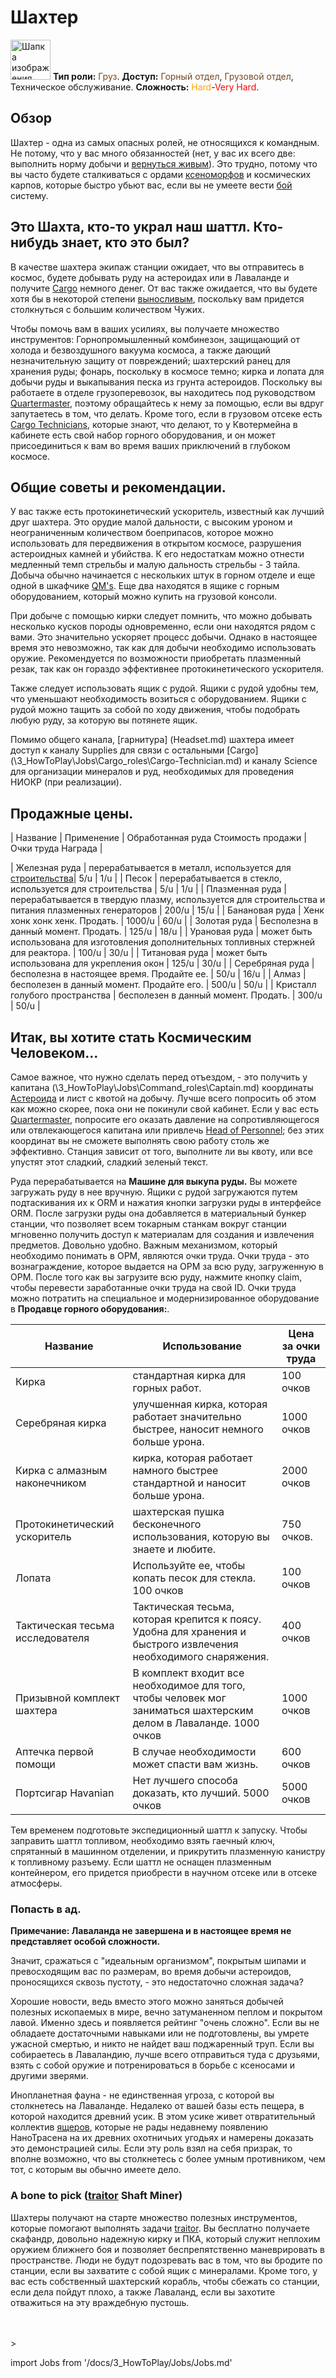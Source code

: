 # Шахтер

<div class="card bg-dark text-white">
    <div class="card-body">
        <div class="card-img-top d-flex align-items-center">
            <div>
                <img class="img-fluid" width="64" src="https://raw.githubusercontent.com/unitystation/unitystation-wiki/master/docs/assets/images/jobs/Generic_miner.png" alt="Шапка изображения карты"></img>
                <b>Тип роли:</b> <font color="#734823">Груз</font>. <b>Доступ:</b> <font color="#734823">Горный отдел</font>, <font color="#734823">Грузовой отдел</font>, Техническое обслуживание. <b>Сложность:</b> <font color="Orange">Hard</font>-<font color="Red">Very Hard</font>.
            </div>
        </div>
    </div>
</div>

## Обзор

Шахтер - одна из самых опасных ролей, не относящихся к командным. Не потому, что у вас много обязанностей (нет, у вас их всего две: выполнить норму добычи и [вернуться живым](\4_Univers\Other\Jokes\So-close-to-impossible-that-it-might-as-well-not-even-exist.md)). Это трудно, потому что вы часто будете сталкиваться с ордами [ксеноморфов](\4_Univers\Mobs\Xenomorph.md) и космических карпов, которые быстро убьют вас, если вы не умеете вести [бой](\3_HowToPlay\Guides\General_guides\Combat_Guide.md) систему.

## Это Шахта, кто-то украл наш шаттл. Кто-нибудь знает, кто это был?

В качестве шахтера экипаж станции ожидает, что вы отправитесь в космос, будете добывать руду на астероидах или в Лаваланде и получите [Cargo](\3_HowToPlay\Jobs\Cargo_roles\Cargo-Technician.md) немного денег. От вас также ожидается, что вы будете хотя бы в некоторой степени [выносливым](\3_HowToPlay\Guides\General_guides\Combat_Guide.md), поскольку вам придется столкнуться с большим количеством Чужих.

Чтобы помочь вам в ваших усилиях, вы получаете множество инструментов: Горнопромышленный комбинезон, защищающий от холода и безвоздушного вакуума космоса, а также дающий незначительную защиту от повреждений; шахтерский ранец для хранения руды; фонарь, поскольку в космосе темно; кирка и лопата для добычи руды и выкапывания песка из грунта астероидов. Поскольку вы работаете в отделе грузоперевозок, вы находитесь под руководством [Quartermaster](\3_HowToPlay\Jobs\Cargo_roles\Quartermaster.md), поэтому обращайтесь к нему за помощью, если вы вдруг запутаетесь в том, что делать. Кроме того, если в грузовом отсеке есть [Cargo Technicians](\3_HowToPlay\Jobs\Cargo_roles\Cargo-Technician.md), которые знают, что делают, то у Квотермейна в кабинете есть свой набор горного оборудования, и он может присоединиться к вам во время ваших приключений в глубоком космосе.

## Общие советы и рекомендации.

У вас также есть протокинетический ускоритель, известный как лучший друг шахтера. Это орудие малой дальности, с высоким уроном и неограниченным количеством боеприпасов, которое можно использовать для передвижения в открытом космосе, разрушения астероидных камней и убийства. К его недостаткам можно отнести медленный темп стрельбы и малую дальность стрельбы - 3 тайла. Добыча обычно начинается с нескольких штук в горном отделе и еще одной в шкафчике [QM's](\3_HowToPlay\Jobs\Cargo_roles\Quartermaster.md). Еще два находятся в ящике с горным оборудованием, который можно купить на грузовой консоли.

При добыче с помощью кирки следует помнить, что можно добывать несколько кусков породы одновременно, если они находятся рядом с вами. Это значительно ускоряет процесс добычи. Однако в настоящее время это невозможно, так как для добычи необходимо использовать оружие. Рекомендуется по возможности приобретать плазменный резак, так как он гораздо эффективнее протокинетического ускорителя.

Также следует использовать ящик с рудой. Ящики с рудой удобны тем, что уменьшают необходимость возиться с оборудованием. Ящики с рудой можно тащить за собой по ходу движения, чтобы подобрать любую руду, за которую вы потянете ящик.

Помимо общего канала, [гарнитура] (Headset.md) шахтера имеет доступ к каналу Supplies для связи с остальными [Cargo] (\3_HowToPlay\Jobs\Cargo_roles\Cargo-Technician.md) и каналу Science для организации минералов и руд, необходимых для проведения НИОКР (при реализации).

## Продажные цены.

| Название | Применение | Обработанная руда Стоимость продажи | Очки труда Награда |

| Железная руда | перерабатывается в металл, используется для [строительства](\3_HowToPlay\Guides\Engineering_guides\Construction.md)| 5/u | 1/u |
| Песок | перерабатывается в стекло, используется для строительства | 5/u | 1/u |
| Плазменная руда | перерабатывается в твердую плазму, используется для строительства и питания плазменных генераторов | 200/u | 15/u |
| Банановая руда | Хенк хонк хонк хенк. Продать.                                | 1000/u | 60/u |
| Золотая руда | Бесполезна в данный момент. Продать.                                 | 125/u | 18/u |
| Урановая руда | может быть использована для изготовления дополнительных топливных стержней для реактора. | 100/u | 30/u |
| Титановая руда | может быть использована для укрепления окон | 125/u | 30/u |
| Серебряная руда | бесполезна в настоящее время. Продайте ее.                                 | 50/u | 16/u |
| Алмаз | бесполезен в данный момент. Продайте его.                                 | 500/u | 50/u |
| Кристалл голубого пространства | бесполезен в данный момент. Продать.                                 | 300/u | 50/u |

## Итак, вы хотите стать Космическим Человеком...

Самое важное, что нужно сделать перед отъездом, - это получить у капитана (\3_HowToPlay\Jobs\Command_roles\Captain.md) координаты [Астероида](\4_Univers\Maps\Asteroid.md) и лист с квотой на добычу. Лучше всего попросить об этом как можно скорее, пока они не покинули свой кабинет. Если у вас есть [Quartermaster](\3_HowToPlay\Jobs\Cargo_roles\Quartermaster.md), попросите его оказать давление на сопротивляющегося или отвлекающегося капитана или привлечь [Head of Personnel](\3_HowToPlay\Jobs\Command_roles\Head-of-Personnel.md); без этих координат вы не сможете выполнять свою работу столь же эффективно. Станция зависит от того, выполните ли вы квоту, или все упустят этот сладкий, сладкий зеленый текст.

Руда перерабатывается на **Машине для выкупа руды.** Вы можете загружать руду в нее вручную. Ящики с рудой загружаются путем подтаскивания их к ORM и нажатия кнопки загрузки руды в интерфейсе ORM. После загрузки руды она добавляется в материальный бункер станции, что позволяет всем токарным станкам вокруг станции мгновенно получить доступ к материалам для создания и извлечения предметов. Довольно удобно. Важным механизмом, который необходимо понимать в ОРМ, являются очки труда. Очки труда - это вознаграждение, которое выдается на ОРМ за всю руду, загруженную в ОРМ. После того как вы загрузите всю руду, нажмите кнопку claim, чтобы перевести заработанные очки труда на свой ID. Очки труда можно потратить на специальное и модернизированное оборудование в **Продавце горного оборудования:**.


| Название | Использование | Цена за очки труда |
| ----------------- | ------------------------------------------------------------ | -------------------- |
| Кирка | стандартная кирка для горных работ. | 100 очков |
| Серебряная кирка | улучшенная кирка, которая работает значительно быстрее, наносит немного больше урона.                  | 1000 очков |
| Кирка с алмазным наконечником | кирка, которая работает намного быстрее стандартной и наносит больше урона. | 2000 очков |
| Протокинетический ускоритель | шахтерская пушка бесконечного использования, которую вы знаете и любите.                                | 750 очков.
| Лопата | Используйте ее, чтобы копать песок для стекла.                                100 очков | 100 очков |
| Тактическая тесьма исследователя | Тактическая тесьма, которая крепится к поясу. Удобна для хранения и быстрого извлечения необходимого снаряжения. | 400 очков |
| Призывной комплект шахтера | В комплект входит все необходимое для того, чтобы человек мог заниматься шахтерским делом в Лаваланде.         1000 очков | 1000 очков |
| Аптечка первой помощи | В случае необходимости может спасти вам жизнь.                                 | 600 очков |
| Портсигар Havanian | Нет лучшего способа доказать, кто лучший.                                5000 очков | 5000 очков |


Тем временем подготовьте экспедиционный шаттл к запуску. Чтобы заправить шаттл топливом, необходимо взять гаечный ключ, спрятанный в машинном отделении, и прикрутить плазменную канистру к топливному разъему. Если шаттл не оснащен плазменным контейнером, его придется приобрести в научном отсеке или в отсеке атмосферы.

### Попасть в ад.

**Примечание: Лаваланда не завершена и в настоящее время не представляет особой сложности.**

Значит, сражаться с "идеальным организмом", покрытым шипами и превосходящим вас по размерам, во время добычи астероидов, проносящихся сквозь пустоту, - это недостаточно сложная задача?

Хорошие новости, ведь вместо этого можно заняться добычей полезных ископаемых в мире, вечно затуманенном пеплом и покрытом лавой. Именно здесь и появляется рейтинг "очень сложно". Если вы не обладаете достаточными навыками или не подготовлены, вы умрете ужасной смертью, и никто не найдет ваш поджаренный труп. Если вы собираетесь в Лаваландию, лучше всего отправиться туда с друзьями, взять с собой оружие и потренироваться в борьбе с ксеносами и другими зверями.

Инопланетная фауна - не единственная угроза, с которой вы столкнетесь на Лаваланде. Недалеко от вашей базы есть пещера, в которой находится древний усик. В этом усике живет отвратительный коллектив [ящеров](\3_HowToPlay\Jobs\Ghost_roles\Ashwalker.md), которые не рады недавнему появлению НаноТрасена на их древних охотничьих угодьях и намерены доказать это демонстрацией силы. Если эту роль взял на себя призрак, то вполне возможно, что вы столкнетесь с более умным противником, чем тот, с которым вы обычно имеете дело.

### A bone to pick ([traitor](\3_HowToPlay\Jobs\Antagonist_roles\Traitor.md) Shaft Miner)

Шахтеры получают на старте множество полезных инструментов, которые помогают выполнять задачи [traitor](\3_HowToPlay\Jobs\Antagonist_roles\Traitor.md). Вы бесплатно получаете скафандр, довольно надежную кирку и ПКА, который служит неплохим оружием ближнего боя и позволяет беспрепятственно маневрировать в пространстве. Люди не будут подозревать вас в том, что вы бродите по станции, если вы захватите с собой ящик с минералами. Кроме того, у вас есть собственный шахтерский корабль, чтобы сбежать со станции, если дела пойдут плохо, а также Лаваланд, если вы захотите отважиться на эту враждебную пустошь.



  <br/>
<br/>>
<br/>

import Jobs from '/docs/3_HowToPlay/Jobs/Jobs.md'

<Jobs />

